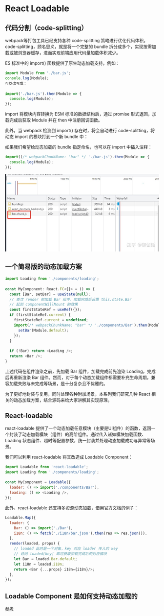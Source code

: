 # React Loadable

## 代码分割（code-splitting）

webpack等打包工具已经支持各种 code-splitting 策略进行优化代码体积。code-splitting，顾名思义，就是将一个完整的 bundle 拆分成多个，实现按需加载或被浏览器缓存，进而实现前端应用代码量加载体积减少。

ES 标准中的 import() 函数提供了原生动态加载支持，例如：

```js
import Module from './bar.js';
console.log(Module);
可以改写成：

import('./bar.js').then(Module => {
  console.log(Module);
});

```

import 将模块内容转换为 ESM 标准的数据结构后，通过 promise 形式返回，加载完成后获取 Module 并在 then 中注册回调函数。

此外，当 webpack 检测到 import() 存在时，将会自动进行 code-splitting，将动态 import 的模块打到一个新 bundle 中：

如果我们希望给动态加载的 bundle 指定命名，也可以在 import 中插入注释：

```js
import((/* webpackChunkName: "bar" */ './bar.js').then(Module => {
  console.log(Module);
});
```

![自定义名字的chunk](/images/react/react-loadable-1.webp)

## 一个简易版的动态加载方案

```js
import Loading from './components/loading';

const MyComponent: React.FC<{}> = () => {
  const [Bar, setBar] = useState(null);
  // 首次 render 前加载 Bar 组件，加载完成后设置 this.state.Bar
  // 起到 componentWillMount 的效果
  const firstStateRef = useRef({});
  if (firstStateRef.current) {
    firstStateRef.current = undefined;
    import(/* webpackChunkName: "bar" */ './components/Bar').then(Module => {
      setBar(Module.default);
    });
  }
  
  if (!Bar) return <Loading />;
  return <Bar />;
}

```

上述代码在组件渲染之前，先加载 Bar 组件，加载完成前先渲染 Loading，完成后再重新渲染 Bar 组件。然而，对于每个动态加载组件都需要补充生命周期，兼容加载失败与未完成等场景，是十分复杂且不优雅的。

为了更好地封装与复用，同时处理各种附加场景，本系列我们研究几种 React 相关的动态加载方案，结合源码来给大家讲解其实现原理。

## React-loadable 

react-loadable 提供了一个动态加载任意模块（主要是UI组件）的函数，返回一个封装了动态加载模块（组件）的高阶组件。通过传入诸如模块加载函数、Loading 状态组件、超时等配置参数，统一封装并处理动态加载成功与异常等场景。

我们可以利用 react-loadable 将其改造成 Loadable Component：

```js
import Loadable from 'react-loadable';
import Loading from './components/loading';

const MyComponent = Loadable({
  loader: () => import('./components/Bar'),
  loading: () => <Loading />,
});
```

此外，react-loadable 还支持多资源动态加载，借用官方文档的例子：

```js
Loadable.Map({
  loader: {
    Bar: () => import('./Bar'),
    i18n: () => fetch('./i18n/bar.json').then(res => res.json()),
  },
  render(loaded, props) {
    // loaded 此时是一个对象，key 对应 loader 传入的 key
    // 访问 loaded[key] 即可获取加载完成后的对应模块
    let Bar = loaded.Bar.default;
    let i18n = loaded.i18n;
    return <Bar {...props} i18n={i18n}/>;
  },
});
```

## Loadable Component 是如何支持动态加载的

[参考](https://zhuanlan.zhihu.com/p/584826954)
